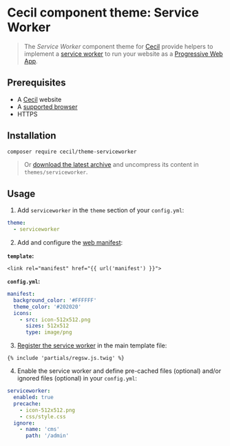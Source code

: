 # Cecil component theme: Service Worker

> The _Service Worker_ component theme for [Cecil](https://cecil.app) provide helpers to implement a [service worker](https://developers.google.com/web/fundamentals/getting-started/primers/service-workers#what_is_a_service_worker) to run your website as a [Progressive Web App](https://developers.google.com/web/progressive-web-apps/).

## Prerequisites

* A [Cecil](https://cecil.app) website
* A [supported browser](https://developer.mozilla.org/docs/Web/API/Service_Worker_API/Using_Service_Workers#Compatibilit%C3%A9_des_navigateurs)
* HTTPS

## Installation

```bash
composer require cecil/theme-serviceworker
```

> Or [download the latest archive](https://github.com/Cecilapp/theme-serviceworker/releases/latest/) and uncompress its content in `themes/serviceworker`.

## Usage

1. Add `serviceworker` in the `theme` section of your `config.yml`:

```yaml
theme:
  - serviceworker
```

2. Add and configure the [web manifest](https://developer.mozilla.org/fr/docs/Web/Manifest):

**`template`:**

```twig
<link rel="manifest" href="{{ url('manifest') }}">
```

**`config.yml`:**

```yaml
manifest:
  background_color: '#FFFFFF'
  theme_color: '#202020'
  icons:
    - src: icon-512x512.png
      sizes: 512x512
      type: image/png
```

3. [Register the service worker](https://developers.google.com/web/fundamentals/primers/service-workers/registration#common_registration_boilerplate) in the main template file:  

```twig
{% include 'partials/regsw.js.twig' %}
```

4. Enable the service worker and define pre-cached files (optional) and/or ignored files (optional) in your `config.yml`:  

```yaml
serviceworker:
  enabled: true
  precache:
    - icon-512x512.png
    - css/style.css
  ignore:
    - name: 'cms'
      path: '/admin'
```
